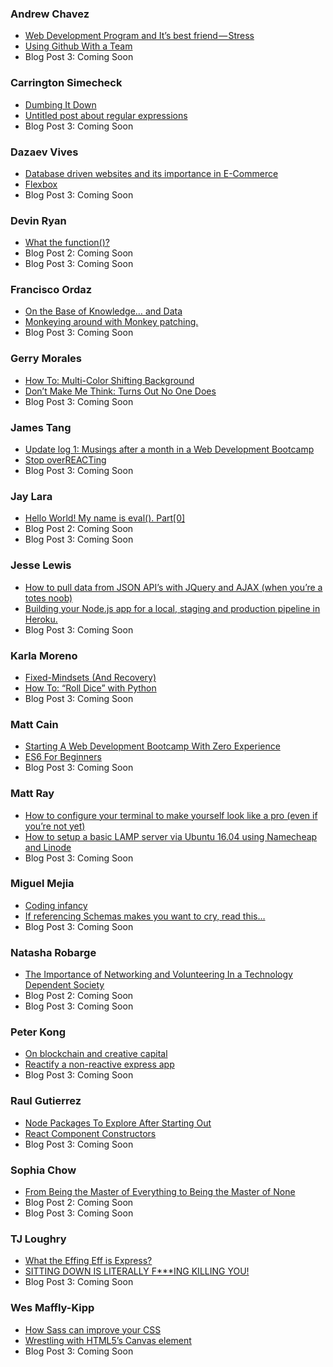 
### Andrew Chavez

- [Web Development Program and It’s best friend — Stress](https://medium.com/@andrewchavez_88204/web-development-program-and-its-best-friend-stress-54d52610f1e3)
- [Using Github With a Team](https://medium.com/@andrewchavez_88204/teamwork-and-a-github-repository-story-cbb9654828ce)
- Blog Post 3: Coming Soon

### Carrington Simecheck

- [Dumbing It Down](https://medium.com/@LallieDragon/dumbing-it-down-eb8005204109)
- [Untitled post about regular expressions](https://medium.com/@LallieDragon/i-saw-this-the-other-day-and-wondered-what-the-hell-is-that-what-does-it-do-6bf3850d577c)
- Blog Post 3: Coming Soon

### Dazaev Vives

- [Database driven websites and its importance in E-Commerce](https://medium.com/@dazaevvivescervantes/database-driven-websites-and-its-importance-in-e-commerce-ae3ffe16b21f)
- [Flexbox](https://medium.com/@dazaevvivescervantes/flexbox-b38e0674bfec)
- Blog Post 3: Coming Soon

### Devin Ryan

- [What the function()?](https://medium.com/@devinryan/what-the-function-e70290a48947)
- Blog Post 2: Coming Soon
- Blog Post 3: Coming Soon

### Francisco Ordaz

- [On the Base of Knowledge… and Data](https://medium.com/@crordaz/on-the-base-of-knowledge-and-data-44169225a973)
- [Monkeying around with Monkey patching.](https://medium.com/@cescoIV/monkeying-around-with-monkey-patching-fdf513e573a5)
- Blog Post 3: Coming Soon

### Gerry Morales

- [How To: Multi-Color Shifting Background](https://medium.com/@gmorales_89058/how-to-multi-color-shifting-background-334b2fe303b4)
- [Don’t Make Me Think: Turns Out No One Does](https://medium.com/@gmorales_89058/dont-make-me-think-turns-out-no-one-does-a7bdc450630b)
- Blog Post 3: Coming Soon

### James Tang

- [Update log 1: Musings after a month in a Web Development Bootcamp](https://medium.com/@ulrichyu/update-log-1-musings-after-a-month-in-a-web-development-bootcamp-b802369bb160)
- [Stop overREACTing](https://medium.com/@ulrichyu/stop-overreacting-c4164ee46fe2)
- Blog Post 3: Coming Soon

### Jay Lara

- [Hello World! My name is eval(). Part[0]](https://medium.com/@jaylara1/hello-world-my-name-is-eval-part-0-a949d8b81547)
- Blog Post 2: Coming Soon
- Blog Post 3: Coming Soon

### Jesse Lewis

- [How to pull data from JSON API’s with JQuery and AJAX (when you’re a totes noob)](https://medium.com/@Moonstrasse/how-to-pull-data-from-json-apis-with-jquery-and-ajax-when-you-re-a-totes-noob-d6b6349cd21f)
- [Building your Node.js app for a local, staging and production pipeline in Heroku.](https://medium.com/@Moonstrasse/building-your-node-js-app-for-a-local-staging-and-production-pipeline-in-heroku-de11b17c95a8)
- Blog Post 3: Coming Soon

### Karla Moreno

- [Fixed-Mindsets (And Recovery)](https://medium.com/@diskokarl/fixed-mindsets-and-recovery-480c6dfcb4be)
- [How To: “Roll Dice” with Python](https://medium.com/@diskokarl/how-to-roll-dice-with-python-34865d83f53d)
- Blog Post 3: Coming Soon

### Matt Cain

- [Starting A Web Development Bootcamp With Zero Experience](https://medium.com/@cainmusicteach/starting-a-web-development-bootcamp-with-zero-experience-601b23c876e9)
- [ES6 For Beginners](https://medium.com/@cainmusicteach/es6-for-beginners-33cd11906dd4)
- Blog Post 3: Coming Soon

### Matt Ray

- [How to configure your terminal to make yourself look like a pro (even if you’re not yet)](https://medium.com/@MattRay0295/how-to-configure-your-terminal-to-make-yourself-look-like-a-pro-even-if-you-may-not-be-f6f2344d40a4)
- [How to setup a basic LAMP server via Ubuntu 16.04 using Namecheap and Linode](https://medium.com/@MattRay0295/how-to-setup-a-basic-lamp-server-via-ubuntu-16-04-using-namecheap-and-linode-64d1cd6372eb)
- Blog Post 3: Coming Soon

### Miguel Mejia

- [Coding infancy](https://medium.com/@miguelmejia/coding-infancy-9606b844219c)
- [If referencing Schemas makes you want to cry, read this…](https://medium.com/@miguelmejia/if-referencing-schemas-makes-you-want-to-cry-read-this-2da2771f85ab)
- Blog Post 3: Coming Soon

### Natasha Robarge

- [The Importance of Networking and Volunteering In a Technology Dependent Society](https://medium.com/@natasharobarge/the-importance-of-networking-and-volunteering-in-a-technology-dependent-society-48af2d3e9de5)
- Blog Post 2: Coming Soon
- Blog Post 3: Coming Soon

### Peter Kong

- [On blockchain and creative capital](https://medium.com/@peterkong/on-blockchain-and-creative-capital-a48d074b0359)
- [Reactify a non-reactive express app](https://medium.com/@peterkong/reactify-a-non-reactive-express-app-6e077a04e141)
- Blog Post 3: Coming Soon

### Raul Gutierrez

- [Node Packages To Explore After Starting Out](https://medium.com/@rcgutierreziii/node-packages-you-definitely-want-to-know-about-starting-out-3ef221a43c5c)
- [React Component Constructors](https://medium.com/@rcgutierreziii/react-component-constructors-6a577553888c)
- Blog Post 3: Coming Soon

### Sophia Chow

- [From Being the Master of Everything to Being the Master of None](https://medium.com/@sophia.t.chow/from-being-the-master-of-everything-to-being-the-master-of-none-2f65c3317b29)
- Blog Post 2: Coming Soon
- Blog Post 3: Coming Soon

### TJ Loughry

- [What the Effing Eff is Express?](https://medium.com/@tjloughry/what-the-effing-eff-is-express-39c517bb40f6)
- [SITTING DOWN IS LITERALLY F***ING KILLING YOU!](https://medium.com/@tjloughry/sitting-down-is-literally-f-ing-killing-you-1b91e5d644a)
- Blog Post 3: Coming Soon

### Wes Maffly-Kipp

- [How Sass can improve your CSS](https://medium.com/@wesleymafflykipp/how-sass-can-improve-your-css-d3d41ccd0bd2)
- [Wrestling with HTML5’s Canvas element](https://medium.com/@wesleymafflykipp/wrestling-with-html5s-canvas-element-8e77e424cff5)
- Blog Post 3: Coming Soon
